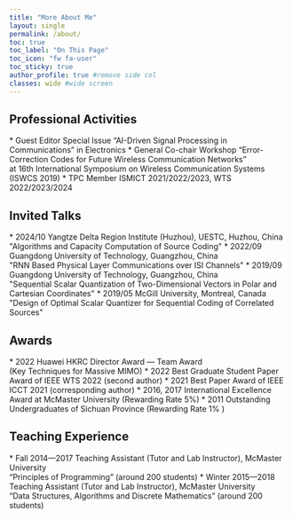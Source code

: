 ```yaml
---
title: "More About Me"
layout: single
permalink: /about/
toc: true
toc_label: "On This Page"
toc_icon: "fw fa-user"
toc_sticky: true
author_profile: true #remove side col
classes: wide #wide screen 
---
```


## Professional Activities
<div class="publication-list" markdown="1">
* <span class="proleftPart">Guest Editor</span> Special Issue “AI-Driven Signal Processing in Communications” in Electronics 
* <span class="proleftPart">General Co-chair</span> Workshop “Error-Correction Codes for Future Wireless Communication Networks” <br><span class="proleftPart">    </span> at 16th International Symposium on Wireless Communication Systems (ISWCS 2019) 
* <span class="proleftPart">TPC Member</span> ISMICT 2021/2022/2023, WTS 2022/2023/2024
</div>


## Invited Talks
<div class="publication-list" markdown="1">
* <span class="awardsleftPart">2024/10</span> Yangtze Delta Region Institute (Huzhou), UESTC, Huzhou, China<br><span class="awardsleftPart">        </span> "Algorithms and Capacity Computation of Source Coding" 
* <span class="awardsleftPart">2022/09</span> Guangdong University of Technology, Guangzhou, China<br><span class="awardsleftPart">        </span> "RNN Based Physical Layer Communications over ISI Channels"
* <span class="awardsleftPart">2019/09</span> Guangdong University of Technology, Guangzhou, China<br><span class="awardsleftPart">        </span> "Sequential Scalar Quantization of Two-Dimensional Vectors in Polar and Cartesian Coordinates"
* <span class="awardsleftPart">2019/05</span> McGill University, Montreal, Canada<br><span class="awardsleftPart">        </span> "Design of Optimal Scalar Quantizer for Sequential Coding of Correlated Sources"
</div>


## Awards
<div class="publication-list" markdown="1">
* <span class="awardsleftPart">2022</span> Huawei HKRC Director Award — Team Award<br><span class="awardsleftPart">    </span> (Key Techniques for Massive MIMO)   
* <span class="awardsleftPart">2022</span> Best Graduate Student Paper Award of IEEE WTS 2022 (second author)
* <span class="awardsleftPart">2021</span> Best Paper Award of IEEE ICCT 2021 (corresponding author)
* <span class="awardsleftPart">2016, 2017</span> International Excellence Award at McMaster University (Rewarding Rate 5%)
* <span class="awardsleftPart">2011</span> Outstanding Undergraduates of Sichuan Province (Rewarding Rate 1% )
</div>


## Teaching Experience
<div class="publication-list" markdown="1">
* <span class="teachleftPart">Fall 2014&mdash;2017</span> Teaching Assistant (Tutor and Lab Instructor), McMaster University<br><span class="teachleftPart">    </span> “Principles of Programming” (around 200 students)      
* <span class="teachleftPart">Winter 2015&mdash;2018</span> Teaching Assistant (Tutor and Lab Instructor), McMaster University<br><span class="teachleftPart">    </span> “Data Structures, Algorithms and Discrete Mathematics” (around 200 students)        
</div>

